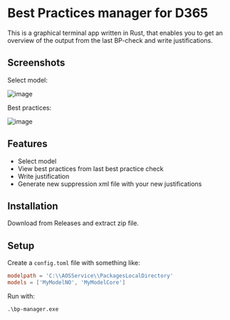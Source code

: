 # Best Practices manager for D365

This is a graphical terminal app written in Rust, that enables you to get an overview of the output from the last BP-check and write justifications.

## Screenshots

Select model:

![image](https://github.com/palantus/d365-bp-manager/assets/819342/07d3b36f-8a21-497f-9b83-c0c7d13bf270)

Best practices:

![image](https://github.com/palantus/d365-bp-manager/assets/819342/a9a0831b-c984-4160-b87e-53940be77c48)

## Features

* Select model
* View best practices from last best practice check
* Write justification
* Generate new suppression xml file with your new justifications

## Installation

Download from Releases and extract zip file.

## Setup

Create a `config.toml` file with something like:

```toml
modelpath = 'C:\\AOSService\\PackagesLocalDirectory'
models = ['MyModelNO', 'MyModelCore']
```

Run with:
```
.\bp-manager.exe
```
